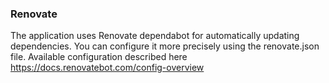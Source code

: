 ### Renovate

The application uses Renovate dependabot for automatically updating dependencies. You can configure it more precisely using the renovate.json file. Available configuration described here https://docs.renovatebot.com/config-overview